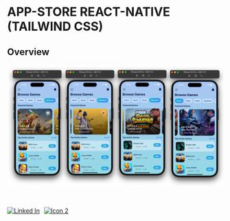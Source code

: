 # APP-STORE REACT-NATIVE (TAILWIND CSS)

## Overview

![App Screenshot](./screenshots/overview.png)

  


<br />


<p style="display: flex; align-items: center;" align="left">
  <a href="https://www.linkedin.com/in/blessen-george-9360a9220/">
    <img alt="Linked In" title="Linked-In" src="https://cdn.pixabay.com/photo/2015/07/13/07/33/icons-842861_1280.png" width="50" height="50"/>
  </a>




  <a href="https://blessengeorge.netlify.app/">
    <img style="margin: 0 10px;" alt="Icon 2" title="Icon 2" src="https://cdn.pixabay.com/photo/2017/07/03/15/20/technology-2468063_1280.png" width="100" height="50"/>
  </a>

  
</p>


